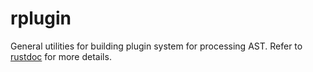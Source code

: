 # rplugin

General utilities for building plugin system for processing AST.
Refer to [rustdoc][] for more details.

[rustdoc]: https://docs.rs/rplugin
